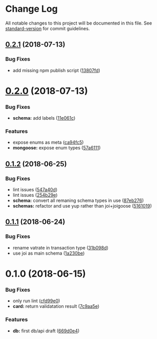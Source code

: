 # Change Log

All notable changes to this project will be documented in this file. See [standard-version](https://github.com/conventional-changelog/standard-version) for commit guidelines.

<a name="0.2.1"></a>
## [0.2.1](https://github.com/red-threads/open-budget-api/compare/v0.2.0...v0.2.1) (2018-07-13)


### Bug Fixes

* add missing npm publish script ([13807fd](https://github.com/red-threads/open-budget-api/commit/13807fd))



<a name="0.2.0"></a>
# [0.2.0](https://github.com/red-threads/open-budget-api/compare/v0.1.2...v0.2.0) (2018-07-13)


### Bug Fixes

* **schema:** add labels ([11e061c](https://github.com/red-threads/open-budget-api/commit/11e061c))


### Features

* expose enums as meta ([ca94fc5](https://github.com/red-threads/open-budget-api/commit/ca94fc5))
* **mongoose:** expose enum types ([57a6111](https://github.com/red-threads/open-budget-api/commit/57a6111))



<a name="0.1.2"></a>
## [0.1.2](https://github.com/red-threads/open-budget-api/compare/v0.1.1...v0.1.2) (2018-06-25)


### Bug Fixes

* lint issues ([547a40d](https://github.com/red-threads/open-budget-api/commit/547a40d))
* lint issues ([254b29e](https://github.com/red-threads/open-budget-api/commit/254b29e))
* **schema:** convert all remaning schema types in use ([87eb276](https://github.com/red-threads/open-budget-api/commit/87eb276))
* **schemas:** refactor and use yup rather than joi+joigoose ([5161019](https://github.com/red-threads/open-budget-api/commit/5161019))



<a name="0.1.1"></a>
## [0.1.1](https://github.com/red-threads/open-budget-api/compare/v0.1.0...v0.1.1) (2018-06-24)


### Bug Fixes

* rename vatrate in transaction type ([31b098d](https://github.com/red-threads/open-budget-api/commit/31b098d))
* use joi as main schema ([1a230be](https://github.com/red-threads/open-budget-api/commit/1a230be))



<a name="0.1.0"></a>
# 0.1.0 (2018-06-15)


### Bug Fixes

* only run lint ([cfd99e0](https://github.com/red-threads/open-budget-api/commit/cfd99e0))
* **card:** return validatation result ([7c9aa5e](https://github.com/red-threads/open-budget-api/commit/7c9aa5e))


### Features

* **db:** first db/api draft ([669d0e4](https://github.com/red-threads/open-budget-api/commit/669d0e4))
